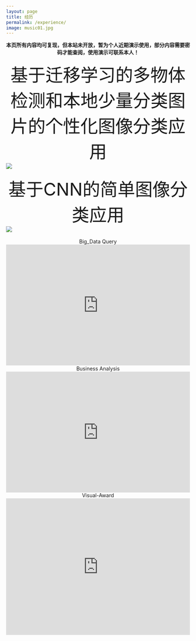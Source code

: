 ```yaml
---
layout: page
title: 经历
permalink: /experience/
image: music01.jpg
---
```

**<center>本页所有内容均可复现，但本站未开放，暂为个人近期演示使用，部分内容需要密码才能查阅，使用演示可联系本人！</center>**  

<div align='center' ><font size='30'>基于迁移学习的多物体检测和本地少量分类图片的个性化图像分类应用</font></div>

<img src="/img/TransferLearning.gif" />
<br><br>
<div align='center' ><font size='30'>基于CNN的简单图像分类应用</font></div>
<img src="/img/simple_detection.gif" />
<br><br>

<!--
<br>
<center>Acoustic Waves</center>
<center><iframe frameborder="no" border="0" marginwidth="0" marginheight="0" width="100%" height="100%" src="//music.163.com/outchain/player?type=2&id=96113&auto=1&height=66"></iframe>
-->

<center><div>Big_Data Query</div><iframe width="100%" height="330.5" src="https://app.powerbi.cn/view?r=eyJrIjoiNzZlNWU4NTEtMGUwYS00OTRmLThjZjctMTMyZDFiN2Y2YmEzIiwidCI6IjcwZDJjMTI5LTllMzEtNDJkNC05MGNjLWQ5OWI3ZGM2NTUxYiJ9" frameborder="0" allowFullScreen="true"></iframe>

<br>
<center><div>Business Analysis</div><iframe width="100%" height="330.5" src="https://app.powerbi.cn/view?r=eyJrIjoiOTRkODA1MmItMzI0ZS00NGM1LTg2NmEtMzAwM2YzNzJmODk4IiwidCI6IjcwZDJjMTI5LTllMzEtNDJkNC05MGNjLWQ5OWI3ZGM2NTUxYiJ9" frameborder="0" allowFullScreen="true"></iframe>
 

<br>
<center><div>Visual-Award</div>
<iframe width="100%" height="373.5" src="https://app.powerbi.com/view?r=eyJrIjoiOTI1NjI5ZWMtMjI5Zi00YmU2LTgzNjYtM2FmMTg4NjFjZWIwIiwidCI6IjJhYzk2NmMzLTZjMmEtNDk5NS05YmRiLTM5ZmEyMDI4MmFhNyJ9&pageName=ReportSection36c1e538b1bb3ec0b80f" frameborder="0" allowFullScreen="true"></iframe>

<!--
<br><br><br>
<audio controls="controls">
  <source type="audio/mp3" src="/vedio/rainbow.mp3"></source>
  <source type="audio/ogg" src="/vedio/rainbow.ogg"></source>
  <p>Play the audio element.</p>
</audio>
-->

<br><br><br>

<object data="/vedio/中国K12在线教育市场调研 及用户消费行为报告.pdf" width="100%" height="100%" type="application/pdf"></object>

<br>

